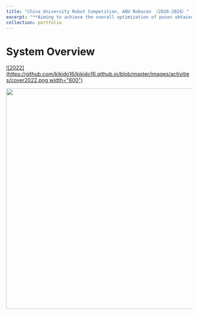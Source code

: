 ```yaml
---
title: "China University Robot Competition, ABU Robocon （2020-2024）"
excerpt: "**Aiming to achieve the overall optimization of poses obtained from multi-view scanning.**<br/><img src='/images/papers/system.png' width='600'>"
collection: portfolio
---
```


System Overview
======
[![2022](https://github.com/kikido16/kikido16.github.io/blob/master/images/activities/cover2022.png width="600")]({https://youtu.be/amIw_MO6aQk} "2022")
<div align=center>
 <img src="/images/papers/exp.png" width="600" />
</div>
